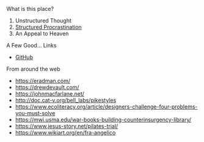 
What is this place?

1. Unstructured Thought
2. [Structured Procrastination](http://www.structuredprocrastination.com/)
3. An Appeal to Heaven

A Few Good... Links

* [GitHub](https://github.com/micahco)

From around the web

* <https://eradman.com/>
* <https://drewdevault.com/>
* <https://johnmacfarlane.net/>
* <http://doc.cat-v.org/bell_labs/pikestyles>
* <https://www.ecoliteracy.org/article/designers-challenge-four-problems-you-must-solve>
* <https://mwi.usma.edu/war-books-building-counterinsurgency-library/>
* <https://www.jesus-story.net/pilates-trial/>
* <https://www.wikiart.org/en/fra-angelico>